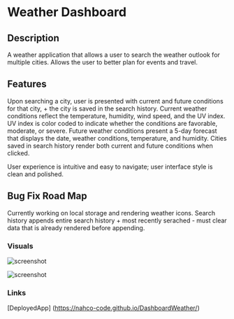 # Weather Dashboard

## Description

A weather application that allows a user to search the weather outlook for multiple cities. Allows the user to better plan for events and travel.

## Features

Upon searching a city, user is presented with current and future conditions for that city, + the city is saved in the search history. Current weather conditions reflect the temperature, humidity, wind speed, and the UV index. UV index is color coded to indicate whether the conditions are favorable, moderate, or severe. Future weather conditions present a 5-day forecast that displays the date, weather conditions, temperature, and humidity. Cities saved in search history render both current and future conditions when clicked.

User experience is intuitive and easy to navigate; user interface style is clean and polished.

## Bug Fix Road Map

Currently working on local storage and rendering weather icons. Search history appends entire search history + most recently serached - must clear data that is already rendered before appending.

### Visuals

![screenshot](/assets/images/weatherDash.png)

![screenshot]()

### Links

[DeployedApp] (<https://nahco-code.github.io/DashboardWeather/>)
